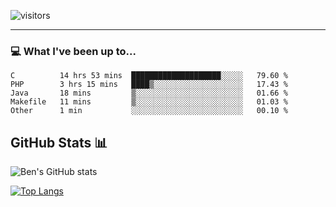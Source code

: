 ![visitors](https://visitor-badge.glitch.me/badge?page_id=bdw271.bdw271)

---

### 💻 What I've been up to...
<!--START_SECTION:waka-->
```text
C          14 hrs 53 mins  ████████████████████░░░░░   79.60 % 
PHP        3 hrs 15 mins   ████▒░░░░░░░░░░░░░░░░░░░░   17.43 % 
Java       18 mins         ▒░░░░░░░░░░░░░░░░░░░░░░░░   01.66 % 
Makefile   11 mins         ▒░░░░░░░░░░░░░░░░░░░░░░░░   01.03 % 
Other      1 min           ░░░░░░░░░░░░░░░░░░░░░░░░░   00.10 % 
```
<!--END_SECTION:waka-->

## GitHub Stats 📊

![Ben's GitHub stats](https://github-readme-stats.vercel.app/api?username=bdw271&show_icons=true)

[![Top Langs](https://github-readme-stats.vercel.app/api/top-langs/?username=bdw271&langs_count=8)](https://github.com/anuraghazra/github-readme-stats)
